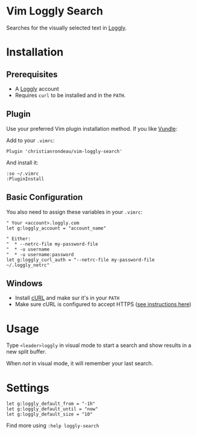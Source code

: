 # Vim Loggly Search

Searches for the visually selected text in [Loggly](https://www.loggly.com).

# Installation

## Prerequisites

* A [Loggly](https://www.loggly.com) account
* Requires `curl` to be installed and in the `PATH`.

## Plugin

Use your preferred Vim plugin installation method. If you like [Vundle](https://github.com/VundleVim/Vundle.vim):

Add to your `.vimrc`:

    Plugin 'christianrondeau/vim-loggly-search'

And install it:

    :so ~/.vimrc
    :PluginInstall

## Basic Configuration

You also need to assign these variables in your `.vimrc`:

    " Your <account>.loggly.com
    let g:loggly_account = "account_name"

    " Either:
    "  * --netrc-file my-password-file
    "  * -u username
    "  * -u username:password
    let g:loggly_curl_auth = "--netrc-file my-password-file ~/.loggly_netrc"

## Windows

* Install [cURL](https://curl.haxx.se/) and make sur it's in your `PATH`
* Make sure cURL is configured to accept HTTPS ([see instructions here](http://support.gnip.com/articles/curl-on-win7.html))

# Usage

Type `<leader>loggly` in visual mode to start a search and show results in a new split buffer.

When *not* in visual mode, it will remember your last search.

# Settings

    let g:loggly_default_from = "-1h"
    let g:loggly_default_until = "now"
    let g:loggly_default_size = "10"

Find more using `:help loggly-search`
